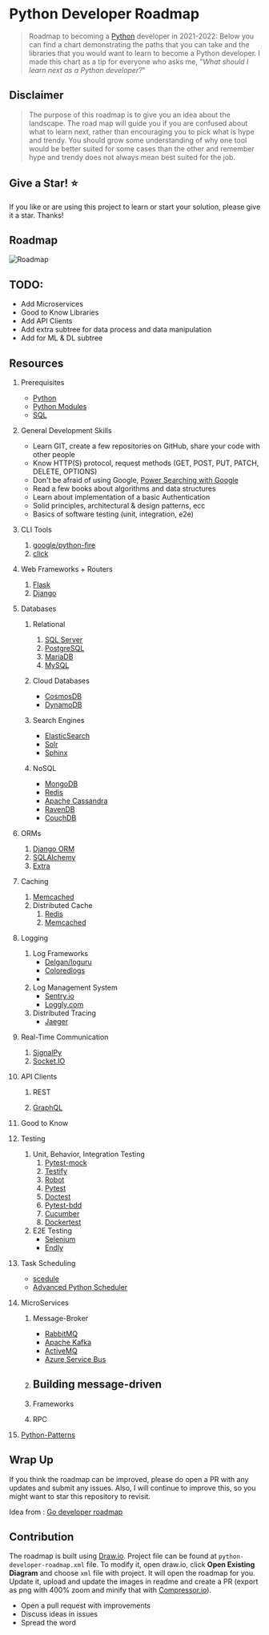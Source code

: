 # Python Developer Roadmap

> Roadmap to becoming a [Python](https://www.python.org/) developer in 2021-2022:
Below you can find a chart demonstrating the paths that you can take and the libraries that you would want to learn to become a Python developer. I made this chart as a tip for everyone who asks me, "*What should I learn next as a Python developer?*"

## Disclaimer

> The purpose of this roadmap is to give you an idea about the landscape. The road map will guide you if you are confused about what to learn next, rather than encouraging you to pick what is hype and trendy. You should grow some understanding of why one tool would be better suited for some cases than the other and remember hype and trendy does not always mean best suited for the job.


## Give a Star! :star:

If you like or are using this project to learn or start your solution, please give it a star. Thanks!

## Roadmap

![Roadmap](./python-developer-roadmap.png)


## TODO:
* Add Microservices
* Good to Know Libraries
* Add API Clients
* Add extra subtree for data process and data manipulation 
* Add for ML & DL subtree


## Resources

1. Prerequisites

   - [Python](https://docs.python.org/3/tutorial/index.html)
   - [Python Modules](https://docs.python.org/3/tutorial/modules.html)
   - [SQL](https://www.w3schools.com/sql/default.asp)

2. General Development Skills

   - Learn GIT, create a few repositories on GitHub, share your code with other people
   - Know HTTP(S) protocol, request methods (GET, POST, PUT, PATCH, DELETE, OPTIONS)
   - Don't be afraid of using Google, [Power Searching with Google](http://www.powersearchingwithgoogle.com/)
   - Read a few books about algorithms and data structures
   - Learn about implementation of a basic Authentication
   - Solid principles, architectural & design patterns, ecc
   - Basics of software testing (unit, integration, e2e)

3. CLI Tools
   1. [google/python-fire](https://github.com/google/python-fire)
   2. [click](https://click.palletsprojects.com/en/8.0.x/)

4. Web Frameworks + Routers

   1. [Flask](https://flask.palletsprojects.com/en/2.0.x/)
   2. [Django](https://www.djangoproject.com/)


5. Databases

   1. Relational
      1. [SQL Server](https://www.microsoft.com/en-us/sql-server/sql-server-2017)
      2. [PostgreSQL](https://www.postgresql.org/)
      3. [MariaDB](https://mariadb.org/)
      4. [MySQL](https://www.mysql.com/)
     
   2. Cloud Databases
      - [CosmosDB](https://docs.microsoft.com/en-us/azure/cosmos-db)
      - [DynamoDB](https://aws.amazon.com/dynamodb/)
   3. Search Engines
      - [ElasticSearch](https://www.elastic.co/)
      - [Solr](http://lucene.apache.org/solr/)
      - [Sphinx](http://sphinxsearch.com/)
   4. NoSQL
      - [MongoDB](https://www.mongodb.com/)
      - [Redis](https://redis.io/)
      - [Apache Cassandra](http://cassandra.apache.org/)
      - [RavenDB](https://github.com/ravendb/ravendb)
      - [CouchDB](http://couchdb.apache.org/)

6. ORMs

   1. [Django ORM](https://docs.djangoproject.com/en/3.2/topics/db/queries/)
   2. [SQLAlchemy](https://www.sqlalchemy.org/)
   3. [Extra](https://www.fullstackpython.com/object-relational-mappers-orms.html)
7. Caching

   1. [Memcached](https://pypi.org/project/python-memcached/)
   2. Distributed Cache
      1. [Redis](https://github.com/redis/redis-py)
      2. [Memcached](https://pypi.org/project/python-memcached/)

8. Logging

   1. Log Frameworks
      - [Delgan/loguru](https://github.com/Delgan/loguru)
      - [Coloredlogs](https://github.com/xolox/python-coloredlogs)
      -
   2. Log Management System
      - [Sentry.io](http://sentry.io)
      - [Loggly.com](https://loggly.com)
   3. Distributed Tracing
      - [Jaeger](https://www.jaegertracing.io/)

9. Real-Time Communication
   1. [SignalPy](https://pypi.org/project/SignalPy/)
   2. [Socket.IO](https://python-socketio.readthedocs.io/en/latest/)

10. API Clients

    1. REST

    2. [GraphQL](https://graphql.org/)


11. Good to Know



12. Testing

    1. Unit, Behavior, Integration Testing
       1. [Pytest-mock](https://pypi.org/project/pytest-mock/)
       2. [Testify](https://github.com/stretchr/testify)
       3. [Robot](https://robotframework.org/#/)
       4. [Pytest](https://docs.pytest.org/en/6.2.x/)
       5. [Doctest](https://docs.python.org/3/library/doctest.html)
       6. [Pytest-bdd](https://docs.pytest.org/en/6.2.x/)
       7. [Cucumber](https://cucumber.io/docs/installation/python/)
       8. [Dockertest](https://github.com/ory/dockertest)
    2. E2E Testing
       - [Selenium](https://github.com/tebeka/selenium)
       - [Endly](https://github.com/viant/endly)

13. Task Scheduling

    - [scedule](https://schedule.readthedocs.io/en/stable/)
    - [Advanced Python Scheduler](https://apscheduler.readthedocs.io/en/3.x/)
    
14. MicroServices

    1. Message-Broker
       - [RabbitMQ](https://www.rabbitmq.com/tutorials/tutorial-one-go.html)
       - [Apache Kafka](https://kafka.apache.org/)
       - [ActiveMQ](https://github.com/apache/activemq)
       - [Azure Service Bus](https://docs.microsoft.com/en-us/azure/service-bus-messaging/service-bus-messaging-overview)
    2. Building message-driven
       -
    3. Frameworks

    4. RPC
         
15. [Python-Patterns](https://refactoring.guru/design-patterns)

## Wrap Up

If you think the roadmap can be improved, please do open a PR with any updates and submit any issues. Also, I will continue to improve this, so you might want to star this repository to revisit.

Idea from : [Go developer roadmap](https://github.com/Alikhll/golang-developer-roadmap)

## Contribution

The roadmap is built using [Draw.io](https://www.draw.io/). Project file can be found at `python-developer-roadmap.xml` file. To modify it, open draw.io, click **Open Existing Diagram** and choose `xml` file with project. It will open the roadmap for you. Update it, upload and update the images in readme and create a PR (export as png with 400% zoom and minify that with [Compressor.io](https://compressor.io/compress)).

- Open a pull request with improvements
- Discuss ideas in issues
- Spread the word
